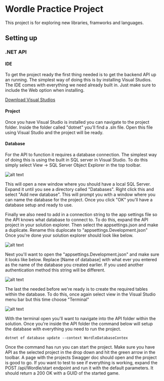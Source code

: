 # Wordle Practice Project

This project is for exploring new libraries, framworks and languages. 

## Setting up

### .NET API

#### IDE

To get the project ready the first thing needed is to get the backend API up an running. The simplest way of doing this is by installing Visual Studios. The IDE comes with everything we need already built in. Just make sure to include the Web option when installing. 

[Download Visual Studios](https://visualstudio.microsoft.com/downloads/)

#### Project

Once you have Visual Studio is installed you can navigate to the project folder. Inside the folder called "dotnet" you'll find a .sln file. Open this file using Visual Studio and the project will be ready. 

#### Database

For the API to function it requires a database connection. The simplest way of doing this is using the built in SQL server in Visual Studio. To do this simply select View -> SQL Server Object Explorer in the top toolbar. 

![alt text](https://i.imgur.com/yZaFVKR.png "View menu option inside Visual Studio")

This will open a new window where you should have a local SQL Server. Expand it until you see a directory called "Databases". Right click this and select "Add new database". This will prompt you with a window where you can name the database for the project. Once you click "OK" you'll have a database setup and ready to use. 

Finally we also need to add in a connection string to the app settings file so the API knows what database to connect to. To do this, expand the API project in your solution explorer. Then select the appsettings.json and make a duplicate. Rename this duplocate to "appsettings.Development.json" Once you're done your solution explorer should look like below. 

![alt text](https://i.imgur.com/3b3rMKY.png "Solution explorer")

Next you'll want to open the "appsettings.Development.json" and make sure it looks like below. Replace [Name of database] with what ever you entered as the name of the database you created earlier. If you used another authentication method this string will be different. 

![alt text](https://i.imgur.com/TJsHwNS.png "appsettings.Development.json")

The last the needed before we're ready is to create the required tables within the database. To do this, once again select view in the Visual Studio menu bar but this time choose "Terminal" 

![alt text](https://i.imgur.com/UN9n4py.png "Menu for terminal")

With the terminal open you'll want to navigate into the API folder within the solution. Once you're inside the API folder the command below will setup the database with everything you need to run the project. 

```
dotnet ef database update --context WordleDatabaseContex
```

Once the command has run you can start the project. Make sure you have API as the selected project in the drop down and hit the green arrow in the toolbar. A page with the projects Swagger doc should open and the project is good to go. If you want to test to see if everything is working,  expand the POST /api/Wordle/start endpoint and run it with the default parameters. It should return a 200 OK with a GUID of the started game. 







